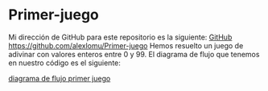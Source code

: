 # Primer-juego

Mi dirección de GitHub para este repositorio es la siguiente: [GitHub](https://github.com/alexlomu/Primer-juego)
https://github.com/alexlomu/Primer-juego
Hemos resuelto un juego de adivinar con valores enteros entre 0 y 99.
El diagrama de flujo que tenemos en nuestro código es el siguiente:

[diagrama de flujo primer juego](/alexlomu/Primer-juego/![image](https://user-images.githubusercontent.com/91721507/140505185-df0608e9-9863-4b9c-bf21-4eba21114ea7.png))
